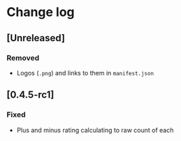 # Change log

## [Unreleased]

### Removed

- Logos (`.png`) and links to them in `manifest.json`

## [0.4.5-rc1]

### Fixed

- Plus and minus rating calculating to raw count of each
